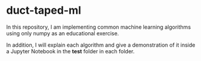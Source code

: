 # duct-taped-ml

In this repository, I am implementing common machine learning algorithms using only numpy as an educational exercise. 

In addition, I will explain each algorithm and give a demonstration of it inside a Jupyter Notebook in the **test** folder in each folder.
